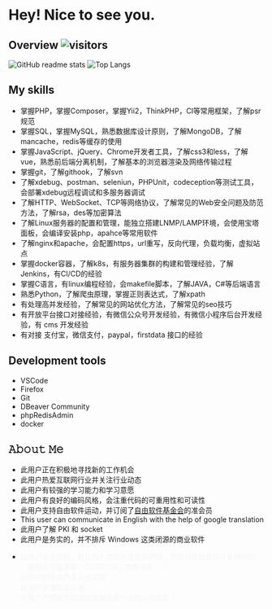 Hey! Nice to see you.
========

## Overview ![visitors](https://xiaoluoboding-visitor-badge.glitch.me/badge?page_id=f2h2h1.f2h2h1)
<!-- ![GitHub User's stars](https://img.shields.io/github/stars/f2h2h1?label=github&style=social) -->

![GitHub readme stats](https://github-readme-stats.vercel.app/api?username=f2h2h1&theme=dark)
![Top Langs](https://github-readme-stats.vercel.app/api/top-langs/?username=f2h2h1&theme=dark)

## My skills
- 掌握PHP，掌握Composer，掌握Yii2，ThinkPHP，CI等常用框架，了解psr规范
- 掌握SQL，掌握MySQL，熟悉数据库设计原则，了解MongoDB，了解mancache，redis等缓存的使用
- 掌握JavaScript、jQuery、Chrome开发者工具，了解css3和less，了解vue，熟悉前后端分离机制，了解基本的浏览器渲染及网络传输过程
- 掌握git，了解githook，了解svn
- 了解xdebug、postman、seleniun，PHPUnit，codeception等测试工具，会部署xdebug远程调试和多服务器调试
- 了解HTTP、WebSocket、TCP等网络协议，了解常见的Web安全问题及防范方法，了解rsa，des等加密算法
- 了解Linux服务器的配置和管理，能独立搭建LNMP/LAMP环境，会使用宝塔面板，会编译安装php，apahce等常用软件
- 了解nginx和apache，会配置https，url重写，反向代理，负载均衡，虚拟站点
- 掌握docker容器，了解k8s，有服务器集群的构建和管理经验，了解Jenkins，有CI/CD的经验
- 掌握C语言，有linux编程经验，会makefile脚本，了解JAVA，C#等后端语言
- 熟悉Python，了解爬虫原理，掌握正则表达式，了解xpath
- 有处理高并发经验，了解常见的网站优化方法，了解常见的seo技巧
- 有开放平台接口对接经验，有微信公众号开发经验，有微信小程序后台开发经验，有 cms 开发经验
- 有对接 支付宝，微信支付，paypal，firstdata 接口的经验

## Development tools
- VSCode
- Firefox
- Git
- DBeaver Community
- phpRedisAdmin
- docker

## 𝙰𝚋𝚘𝚞𝚝 𝙼𝚎
- 此用户正在积极地寻找新的工作机会
- 此用户热爱互联网行业并关注行业动态
- 此用户有较强的学习能力和学习意愿
- 此用户有良好的编码风格，会注重代码的可重用性和可读性
- 此用户支持自由软件运动，并订阅了[自由软件基金会](https://www.fsf.org/)的准会员
- This user can communicate in English with the help of google translation
- 此用户了解 PKI 和 socket
- 此用户是务实的，并不排斥 Windows 这类闭源的商业软件
<!-- 可以使用这个邮箱  和此用户联系 -->
- <span style="filter: invert(1) opacity(30%);">此用户是乐观的，并认为人类的未来是美好的，尽管当前社会存在各种问题（悬殊的贫富差距，COVID-19，宗教冲突，...）    
此用户相信共产主义会实现    
此用户是唯物主义者    
此用户希望能为社会的发展贡献一点微小的力量</span>

<!--


Communism have to become true
Communism will become true
-->

